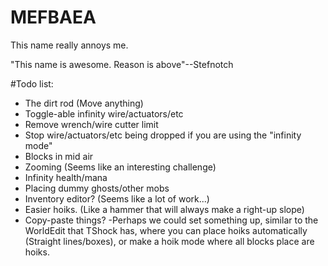 # MEFBAEA
This name really annoys me.


"This name is awesome. Reason is above"--Stefnotch




#Todo list:
- The dirt rod (Move anything)
- Toggle-able infinity wire/actuators/etc
- Remove wrench/wire cutter limit
- Stop wire/actuators/etc being dropped if you are using the "infinity mode" 
- Blocks in mid air 
- Zooming (Seems like an interesting challenge) 
- Infinity health/mana 
- Placing dummy ghosts/other mobs 
- Inventory editor? (Seems like a lot of work...) 
- Easier hoiks. (Like a hammer that will always make a right-up slope) 
- Copy-paste things? 
-Perhaps we could set something up, similar to the WorldEdit that TShock has, where you can place hoiks automatically (Straight lines/boxes), or make a hoik mode where all blocks place are hoiks. 
